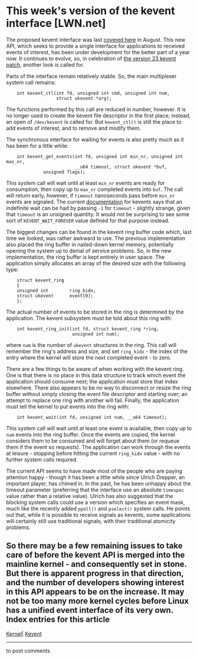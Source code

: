 # This week's version of the kevent interface [LWN.net]

The proposed kevent interface was last [covered here](http://lwn.net/Articles/196721/) in August. This new API, which seeks to provide a single interface for applications to received events of interest, has been under development for the better part of a year now. It continues to evolve, so, in celebration of [the version 23 kevent patch](http://lwn.net/Articles/208079/), another look is called for. 

Parts of the interface remain relatively stable. So, the main multiplexer system call remains: 
    
    
        int kevent_ctl(int fd, unsigned int cmd, unsigned int num,
                       struct ukevent *arg);
    

The functions performed by this call are reduced in number, however. It is no longer used to create the kevent file descriptor in the first place; instead, an open of `/dev/kevent` is called for. But `kevent_ctl()` is still the place to add events of interest, and to remove and modify them. 

The synchronous interface for waiting for events is also pretty much as it has been for a little while: 
    
    
        int kevent_get_events(int fd, unsigned int min_nr, unsigned int max_nr,
                              __u64 timeout, struct ukevent *buf, 
    			  unsigned flags);
    

This system call will wait until at least `min_nr` events are ready for consumption, then copy up to `max_nr` completed events into `buf`. The call will return early, however, if `timeout` nanoseconds pass before `min_nr` events are signaled. The current [documentation](http://linux-net.osdl.org/index.php/Kevent) for kevents says that an indefinite wait can be had by passing `-1` for `timeout` \- slightly strange, given that `timeout` is an unsigned quantity. It would not be surprising to see some sort of `KEVENT_WAIT_FOREVER` value defined for that purpose instead. 

The biggest changes can be found in the kevent ring buffer code which, last time we looked, was rather awkward to use. The previous implementation also placed the ring buffer in nailed-down kernel memory, potentially opening the system up to denial of service problems. So, in the new implementation, the ring buffer is kept entirely in user space. The application simply allocates an array of the desired size with the following type: 
    
    
        struct kevent_ring
        {
    	unsigned int		ring_kidx;
    	struct ukevent		event[0];
        };
    

The actual number of events to be stored in the ring is determined by the application. The kevent subsystem must be told about this ring with: 
    
    
        int kevent_ring_init(int fd, struct kevent_ring *ring, 
                             unsigned int num);
    

where `num` is the number of `ukevent` structures in the ring. This call will remember the ring's address and size, and set `ring_kidx` \- the index of the entry where the kernel will store the next completed event - to zero. 

There are a few things to be aware of when working with the kevent ring. One is that there is no place in this data structure to track which event the application should consume next; the application must store that index elsewhere. There also appears to be no way to disconnect or resize the ring buffer without simply closing the event file descriptor and starting over; an attempt to replace one ring with another will fail. Finally, the application must tell the kernel to put events into the ring with: 
    
    
        int kevent_wait(int fd, unsigned int num, __u64 timeout);
    

This system call will wait until at least one event is available, then copy up to `num` events into the ring buffer. Once the events are copied, the kernel considers them to be consumed and will forget about them (or requeue them if the event so requests). The application can work through the events at leisure - stopping before hitting the current `ring_kidx` value - with no further system calls required. 

The current API seems to have made most of the people who are paying attention happy - though it has been a little while since Ulrich Drepper, an important player, has chimed in. In the past, he has been unhappy about the timeout parameter (preferring that the interface use an absolute `timespec` value rather than a relative value). Ulrich has also suggested that the blocking system calls could use a version which specifies an event mask, much like the recently added `ppoll()` and `pselect()` system calls. He points out that, while it is possible to receive signals as kevents, some applications will certainly still use traditional signals, with their traditional atomicity problems. 

So there may be a few remaining issues to take care of before the kevent API is merged into the mainline kernel - and consequently set in stone. But there is apparent progress in that direction, and the number of developers showing interest in this API appears to be on the increase. It may not be too many more kernel cycles before Linux has a unified event interface of its very own.  
Index entries for this article  
---  
[Kernel](/Kernel/Index)| [Kevent](/Kernel/Index#Kevent)  
  


* * *

to post comments 
